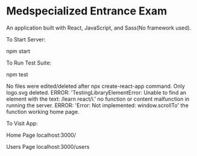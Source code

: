 # Medspecialized Entrance Exam

An application built with React, JavaScript, and Sass(No framework used).

To Start Server:

npm start

To Run Test Suite:

npm test

No files were edited/deleted after npx create-react-app command. Only logo.svg deleted.
ERROR: 'TestingLibraryElementError: Unable to find an element with the text: /learn react/i.' no function or content malfunction in running the server.
ERROR: 'Error: Not implemented: window.scrollTo' the function working home page.

To Visit App:

Home Page
localhost:3000/

Users Page
localhost:3000/users
